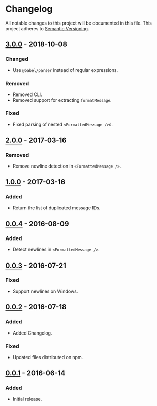 # Changelog

All notable changes to this project will be documented in this file.
This project adheres to [Semantic Versioning](http://semver.org/).

## [3.0.0] - 2018-10-08
### Changed
- Use `@babel/parser` instead of regular expressions.

### Removed
- Removed CLI.
- Removed support for extracting `formatMessage`.

### Fixed
- Fixed parsing of nested `<FormattedMessage />`s.

## [2.0.0] - 2017-03-16
### Removed
- Remove newline detection in `<FormattedMessage />`.

## [1.0.0] - 2017-03-16
### Added
- Return the list of duplicated message IDs.

## [0.0.4] - 2016-08-09
### Added
- Detect newlines in `<FormattedMessage />`.

## [0.0.3] - 2016-07-21
### Fixed
- Support newlines on Windows.

## [0.0.2] - 2016-07-18
### Added
- Added Changelog.

### Fixed
- Updated files distributed on npm.

## [0.0.1] - 2016-06-14
### Added
- Initial release.

[3.0.0]: https://github.com/maxdeviant/extract-intl/compare/v2.0.0...v3.0.0
[2.0.0]: https://github.com/maxdeviant/extract-intl/compare/v1.0.0...v2.0.0
[1.0.0]: https://github.com/maxdeviant/extract-intl/compare/v0.0.4...v1.0.0
[0.0.4]: https://github.com/maxdeviant/extract-intl/compare/v0.0.3...v0.0.4
[0.0.3]: https://github.com/maxdeviant/extract-intl/compare/v0.0.2...v0.0.3
[0.0.2]: https://github.com/maxdeviant/extract-intl/compare/v0.0.1...v0.0.2
[0.0.1]: https://github.com/maxdeviant/extract-intl/compare/920bddb...v0.0.1
